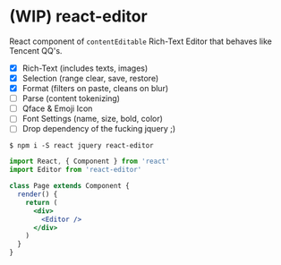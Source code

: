 # (WIP) react-editor

React component of `contentEditable` Rich-Text Editor that behaves like Tencent QQ's.

- [x] Rich-Text (includes texts, images)
- [x] Selection (range clear, save, restore)
- [x] Format (filters on paste, cleans on blur)
- [ ] Parse (content tokenizing)
- [ ] Qface & Emoji Icon
- [ ] Font Settings (name, size, bold, color)
- [ ] Drop dependency of the fucking jquery ;)

```plain
$ npm i -S react jquery react-editor
```

```.jsx
import React, { Component } from 'react'
import Editor from 'react-editor'

class Page extends Component {
  render() {
    return (
      <div>
        <Editor />
      </div>
    )
  }
}
```
